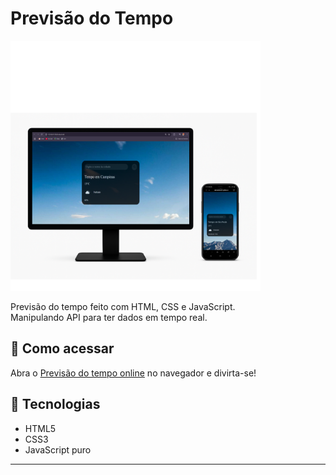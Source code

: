 # Previsão do Tempo

<img src="./assets/Previsao-do-tempo.png" alt="previsao do tempo" width="400"/>

Previsão do tempo feito com HTML, CSS e JavaScript.<br>
Manipulando API para ter dados em tempo real.

## 🚀 Como acessar
Abra o <a href="https://alansantos401.github.io/Previsao-do-tempo/" target="_blank" rel="noopener noreferrer">Previsão do tempo online</a> no navegador e divirta-se!

## 📁 Tecnologias
- HTML5
- CSS3
- JavaScript puro

---

